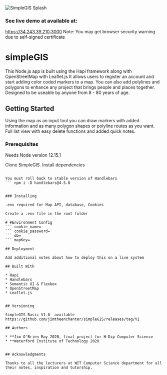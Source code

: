 


![SimpleGIS Splash](https://res.cloudinary.com/jimtheenchanter/image/upload/v1590187233/SimpleGIS/SimpleGIS-Design.jpg)

### See live demo at available at:
https://34.243.39.210:3000
Note: You may get browser security warning due to self-signed certificate


# simpleGIS

This Node.js app is built using the Hapi framework along with OpenStreetMap with Leaflet.js
It allows users to register an account and start adding color coded markers to a map. You can also add polylines and polygons to enhance any project that brings people and places together. Designed to be useable by anyone from 8 - 80 years of age.

## Getting Started
Using the map as an input tool you can draw markers with added information and as many polygon shapes or polyline routes as you want. Full list view with easy delete functions and added quick notes.

### Prerequisites

Needs Node version 12.15.1

Clone SimpleGIS.
Install dependencies
``` npm install

You must roll back to stable version of Handlebars
``` npm i -D handlebars@4.5.0


### Installing

.env required for Map API, database, Cookies

Create a .env file in the root folder

# #Environment Config
``` cookie_name=
``` cookie_password=
``` db=
``` mapKey=

## Deployment

Add additional notes about how to deploy this on a live system

## Built With

* Hapi
* Handlebars
* Semantic UI & Flexbox
* OpenStreetMap
* Leaflet.js


## Versioning

SimpleGIS Basic V1.0  available 
https://github.com/jimtheenchanter/simpleGIS/releases/tag/V1

## Authors

* **Jim O'Brien May 2020, final project for H-Dip Computer Science
* **Waterford Institute of Technology 2020


## Acknowledgments

Thanks to all the lecturers at WIT Computer Science department for all their notes, inspiration and tutorship.


